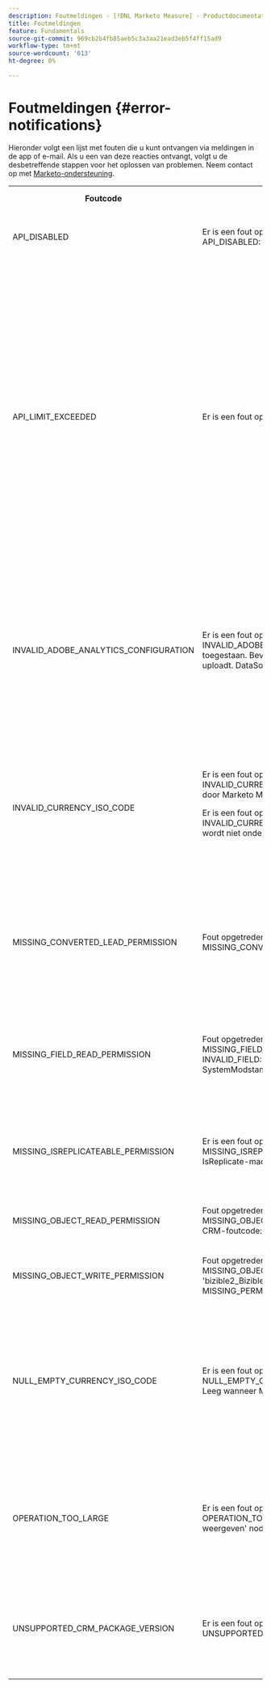 ```yaml
---
description: Foutmeldingen - [!DNL Marketo Measure] - Productdocumentatie
title: Foutmeldingen
feature: Fundamentals
source-git-commit: 969cb2b4fb85aeb5c3a3aa21ead3eb5f4ff15ad9
workflow-type: tm+mt
source-wordcount: '613'
ht-degree: 0%

---
```


# Foutmeldingen {#error-notifications}

Hieronder volgt een lijst met fouten die u kunt ontvangen via meldingen in de app of e-mail. Als u een van deze reacties ontvangt, volgt u de desbetreffende stappen voor het oplossen van problemen. Neem contact op met [Marketo-ondersteuning](https://nation.marketo.com/t5/support/ct-p/Support).

<table>
  <tbody>
    <tr>
      <th>Foutcode</th>
      <th>Voorbeeld van melding</th>
      <th>Beschrijving</th>
      <th>Stappen voor probleemoplossing</th>
    </tr>
    <tr>
      <td>API_DISABLED</td>
      <td>Er is een fout opgetreden tijdens het importeren van CRM: API_DISABLED: API-aanroepen zijn uitgeschakeld voor deze gebruiker</td>
      <td>De API-machtiging is uitgeschakeld voor de Marketo Measure-gebruiker.</td>
      <td>Raadpleeg de volgende documentatie bij Salesforce op <a href="https://help.salesforce.com/s/articleView?id=sf.branded_apps_commun_api_permset.htm&amp;type=5">API-toegang inschakelen</a>.</td>
    </tr>
    <tr>
      <td>API_LIMIT_EXCEEDED</td>
      <td>Er is een fout opgetreden tijdens de Crm-export: PI_LIMIT_EXCEEDED</td>
      <td>De API-limiet van de CRM is overschreden (24 uur).</td>
      <td>Raadpleeg de volgende documentatie voor uw CRM voor hulp bij het aanpassen van API-krediettoewijzingen:</p>
          <ul>
            <li><a href="https://learn.microsoft.com/en-us/dynamics365/fin-ops-core/dev-itpro/data-entities/service-protection-monitoring">Dynamiek</a>
            </li>
            <li><a href="https://developer.salesforce.com/docs/atlas.en-us.salesforce_app_limits_cheatsheet.meta/salesforce_app_limits_cheatsheet/salesforce_app_limits_platform_api.htm">Salesforce</a>
            </li>
          </ul>
          <p>U kunt de CRM-credits die Marketo Measure gebruikt ook aanpassen door de volgende stappen uit te voeren:</p>
          <ul>
            <li>Navigeren naar Instellingen → CRM → Algemeen</li>
            <li>De API-limiet voor dagelijkse CRM bijwerken<br/>
              <ul>
                <li><b>Opmerking</b>: Standaard is 100.000</li>
              </ul>
            </li>
          </ul>
          <p>
            SCREENSHOT
          </p>
      </td>
    </tr>
    <tr>
      <td>INVALID_ADOBE_ANALYTICS_CONFIGURATION</td>
      <td>Er is een fout opgetreden tijdens het exporteren van AdobeAnalytics: INVALID_ADOBE_ANALYTICS_CONFIGURATION: Fout: Uploaden niet toegestaan. Bevestig het schema van de gegevensbron voordat u het uploadt. DataSource-id:1234</td>
      <td>De Adobe Analytics-integratie is niet correct geconfigureerd.</td>
      <td>Raadpleeg de volgende Help-artikelen voor een correcte configuratie:
        <ul>
          <li>
            <a href="/help/marketo-measure-and-adobe/marketo-measure-integrations-with-adobe-analytics.md">Marketo Measure-integratie met Adobe Analytics</a>
          </li>
          <li>
            <a href="https://experienceleague.adobe.com/docs/core-services/interface/services/customer-attributes/t-crs-usecase.html">Een bron voor klantkenmerken maken en het gegevensbestand uploaden</a>
          </li>
        </ul>
      </td>
    </tr>
    <tr>
      <td>INVALID_CURRENCY_ISO_CODE</td>
      <td>Er is een fout opgetreden tijdens het importeren van de advertentie: INVALID_CURRENCY_ISO_CODE: Valuta XXX wordt niet ondersteund door Marketo Measure.
      <p>
      Er is een fout opgetreden tijdens het importeren van de advertentie: INVALID_CURRENCY_ISO_CODE: Valuta XXX op account voor 1234 wordt niet ondersteund door Marketo Measure.</td>
      <td>Er is een niet-ondersteunde valuta aangetroffen.</td>
      <td>In het bronsysteem dat in de kennisgeving is aangegeven (Advertentie, Crm, Marketo), zorgt u ervoor dat de aan de record gekoppelde valuta een ondersteunde en geldige valuta heeft. Ondersteunde valuta's zijn afgeleid van ISO-valutanormen.</td>
    </tr>
    <tr>
      <td>MISSING_CONVERTED_LEAD_PERMISSION</td>
      <td>Fout opgetreden tijdens Crm-export: MISSING_CONVERTED_LEAD_PERMISSION</td>
      <td>Marketo Measure beschikt niet over de machtiging Omgezette leads weergeven/bewerken</td>
      <td>Raadpleeg het volgende Experience League voor hulp bij het inschakelen van deze machtiging in uw CRM<br/>
          <a href="/help/marketo-measure-salesforce-reporting/additional-functionality/enabling-the-permission-to-edit-converted-leads.md">Toestaan dat de machtiging voor het bewerken van omgezette leads wordt verleend</a></td>
    </tr>
    <tr>
      <td>MISSING_FIELD_READ_PERMISSION</td>
      <td>Fout opgetreden tijdens Crm-import: MISSING_FIELD_READ_PERMISSION : Type entiteit 'Event': INVALID_FIELD:<br/>
    SystemModstamp,isDelette,WhoId,bizible2__Bizible_Touchpoint_Date__c</td>
      <td>Marketo Measure heeft geen leesmachtigingen voor een vereist veld.</td>
      <td>Raadpleeg de volgende Help-artikelen voor richtlijnen over de machtigingen die Marketo Measure vereist:
        <ul>
          <li><a href="/help/marketo-measure-and-dynamics/getting-started-with-marketo-measure-and-dynamics/marketo-measure-dynamics-schema.md">Dynamiek</a>
          </li>
          <li><a href="/help/configuration-and-setup/marketo-measure-and-salesforce/how-marketo-measure-and-salesforce-interact.md">Salesforce</a>
          </li>
        </ul>
      </td>
    </tr>
    <tr>
      <td>MISSING_ISREPLICATEABLE_PERMISSION</td>
      <td>Er is een fout opgetreden tijdens het importeren van CRM: MISSING_ISREPLICATEABLE_PERMISSION: Er ontbreekt een IsReplicate-machtiging voor campagne</td>
      <td>Deze machtiging is vereist voor Salesforce-objecten, zodat we uw Marketo Measure en Salesforce synchroon kunnen houden.</td>
      <td>Neem contact op met de ondersteuning van Salesforce voor hulp en stel de reproduceerbare machtigingen voor objecten in.</td>
    </tr>
    <tr>
      <td>MISSING_OBJECT_READ_PERMISSION</td>
      <td>Fout opgetreden tijdens Crm-import: MISSING_OBJECT_READ_PERMISSION: campagne van het type entiteit': CRM-foutcode: MISSING_PERMISSION</td>
      <td>Marketo Measure heeft geen leesmachtigingen voor een vereist object.</td>
      <td rowspan="2">Raadpleeg de volgende Help-artikelen voor richtlijnen over de machtigingen die Marketo Measure vereist:
          <ul>
            <li><a href="/help/marketo-measure-and-dynamics/getting-started-with-marketo-measure-and-dynamics/marketo-measure-dynamics-schema.md">Dynamiek</a>
            </li>
            <li><a href="/help/configuration-and-setup/marketo-measure-and-salesforce/how-marketo-measure-and-salesforce-interact.md">Salesforce</a>
            </li>
          </ul>
      </td>
    </tr>
    <tr>
      <td>MISSING_OBJECT_WRITE_PERMISSION</td>
      <td>Fout opgetreden tijdens Crm-export: MISSING_OBJECT_WRITE_PERMISSION : Type entiteit 'bizible2_Bizible_Attribution_Touchpoint': CRM ErrorCode: MISSING_PERMISSION</td>
      <td>Marketo Measure beschikt niet over schrijfmachtigingen voor een vereist object.</td>
    </tr>
    <tr>
      <td>NULL_EMPTY_CURRENCY_ISO_CODE</td>
      <td>
        <p>
          Er is een fout opgetreden tijdens het importeren van Crm: NULL_EMPTY_CURRENCY_ISO_CODE: ISO-code van valuta is NULL of Leeg wanneer MultiCurrency is ingeschakeld voor RecordId 1234
      </td>
      <td>Valuta moet een ondersteunde ISO-valutacode zijn.</td>
      <td>In het bronsysteem dat in de kennisgeving is aangegeven (Advertentie, Crm, Marketo), zorgt u ervoor dat de aan de record gekoppelde valuta een ondersteunde en geldige valuta heeft. Ondersteunde valuta's zijn afgeleid van ISO-valutanormen.</td>
    </tr>
    <tr>
      <td>OPERATION_TOO_LARGE</td>
      <td>Er is een fout opgetreden tijdens het importeren van CRM: OPERATION_TOO_LARGE: We hebben de machtiging 'Alle gegevens weergeven' nodig om activiteiten met succes te kunnen controleren.</td>
      <td>De montages van CRM staan Marketo Measure niet toe om een grote genoeg reeks gegevens te vragen</td>
      <td>Toestaan dat Marketo Measure de machtiging Alle gegevens weergeven heeft voor het opgegeven object.
      <p>
      Meer informatie over de machtiging Alle gegevens weergeven <a href="https://developer.salesforce.com/docs/atlas.en-us.securityImplGuide.meta/securityImplGuide/users_profiles_view_all_mod_all.htm">hier te vinden</a>.</td>
    </tr>
    <tr>
      <td>UNSUPPORTED_CRM_PACKAGE_VERSION</td>
      <td>Er is een fout opgetreden tijdens het importeren van CRM: UNSUPPORTED_CRM_PACKAGE_VERSION: werk het crm-pakket bij</td>
      <td>Het huidige gevonden pakket wordt niet meer ondersteund.</td>
      <td>Voer een upgrade uit op uw pakket naar de meest recente versie:
        <ul>
          <li><a href="/help/configuration-and-setup/marketo-measure-and-salesforce/best-practices-for-marketo-measure-crm-package.md">Aanbevolen procedures</a>
          </li>
          <li><a href="/help/marketo-measure-and-dynamics/getting-started-with-marketo-measure-and-dynamics/microsoft-dynamics-crm-installation-guide.md">Dynamiek</a>
          </li>
          <li><a href="/help/configuration-and-setup/marketo-measure-and-salesforce/marketo-measure-salesforce-package-installation-and-set-up.md">Salesforce</a>
          </li>
        </ul>
      </td>
    </tr>
  </tbody>
</table>

